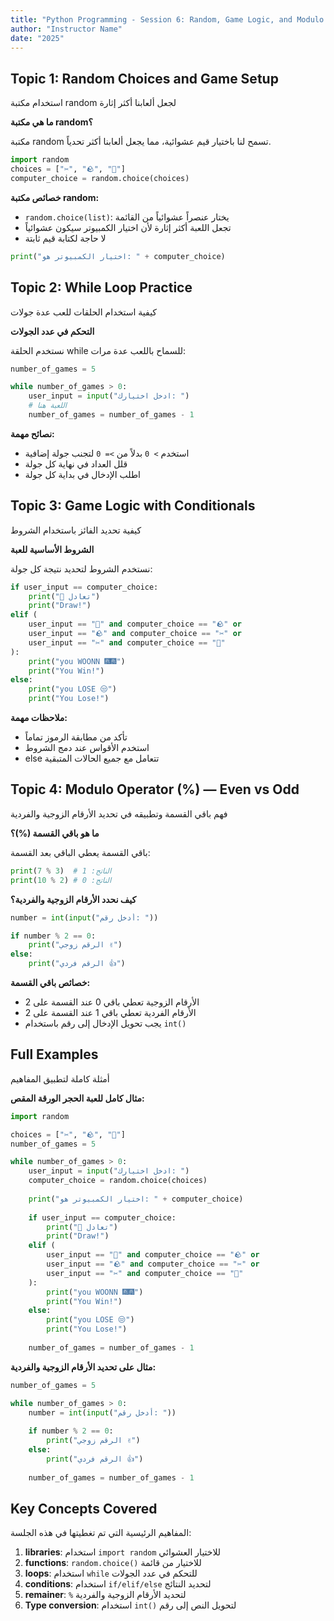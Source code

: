 ```yaml
---
title: "Python Programming - Session 6: Random, Game Logic, and Modulo (%)"
author: "Instructor Name"
date: "2025"
---
```


## Topic 1: Random Choices and Game Setup

<div class="arabic">
استخدام مكتبة random لجعل ألعابنا أكثر إثارة
</div>

**ما هي مكتبة random؟**

مكتبة random تسمح لنا باختيار قيم عشوائية، مما يجعل ألعابنا أكثر تحدياً.

```python
import random
choices = ["✂️", "🪨", "📃"]
computer_choice = random.choice(choices)
```

**خصائص مكتبة random:**
- `random.choice(list)`: يختار عنصراً عشوائياً من القائمة
- تجعل اللعبة أكثر إثارة لأن اختيار الكمبيوتر سيكون عشوائياً
- لا حاجة لكتابة قيم ثابتة

```python
print("اختيار الكمبيوتر هو: " + computer_choice)
```

## Topic 2: While Loop Practice

<div class="arabic">
كيفية استخدام الحلقات للعب عدة جولات
</div>

**التحكم في عدد الجولات**

نستخدم الحلقة while للسماح باللعب عدة مرات:

```python
number_of_games = 5

while number_of_games > 0:
    user_input = input("ادخل اختيارك: ")
    # اللعبة هنا
    number_of_games = number_of_games - 1
```

**نصائح مهمة:**
- استخدم `> 0` بدلاً من `>= 0` لتجنب جولة إضافية
- قلل العداد في نهاية كل جولة
- اطلب الإدخال في بداية كل جولة

## Topic 3: Game Logic with Conditionals

<div class="arabic">
كيفية تحديد الفائز باستخدام الشروط
</div>

**الشروط الأساسية للعبة**

نستخدم الشروط لتحديد نتيجة كل جولة:

```python
if user_input == computer_choice:
    print("🤦‍ تعادل")
    print("Draw!")
elif (
    user_input == "📃" and computer_choice == "🪨" or
    user_input == "🪨" and computer_choice == "✂️" or
    user_input == "✂️" and computer_choice == "📃"
):
    print("you WOONN 🎆🎆")
    print("You Win!")
else:
    print("you LOSE 😒")
    print("You Lose!")
```

**ملاحظات مهمة:**
- تأكد من مطابقة الرموز تماماً
- استخدم الأقواس عند دمج الشروط
- else تتعامل مع جميع الحالات المتبقية

## Topic 4: Modulo Operator (%) — Even vs Odd

<div class="arabic">
فهم باقي القسمة وتطبيقه في تحديد الأرقام الزوجية والفردية
</div>

**ما هو باقي القسمة (%)؟**

باقي القسمة يعطي الباقي بعد القسمة:

```python
print(7 % 3)  # الناتج: 1
print(10 % 2) # الناتج: 0
```

**كيف نحدد الأرقام الزوجية والفردية؟**

```python
number = int(input("أدخل رقم: "))

if number % 2 == 0:
    print("الرقم زوجي ✌️")
else:
    print("الرقم فردي 👍")
```

**خصائص باقي القسمة:**
- الأرقام الزوجية تعطي باقي 0 عند القسمة على 2
- الأرقام الفردية تعطي باقي 1 عند القسمة على 2
- يجب تحويل الإدخال إلى رقم باستخدام `int()`

## Full Examples

<div class="arabic">
أمثلة كاملة لتطبيق المفاهيم
</div>

**مثال كامل للعبة الحجر الورقة المقص:**

```python
import random

choices = ["✂️", "🪨", "📃"]
number_of_games = 5

while number_of_games > 0:
    user_input = input("ادخل اختيارك: ")
    computer_choice = random.choice(choices)
    
    print("اختيار الكمبيوتر هو: " + computer_choice)
    
    if user_input == computer_choice:
        print("🤦‍ تعادل")
        print("Draw!")
    elif (
        user_input == "📃" and computer_choice == "🪨" or
        user_input == "🪨" and computer_choice == "✂️" or
        user_input == "✂️" and computer_choice == "📃"
    ):
        print("you WOONN 🎆🎆")
        print("You Win!")
    else:
        print("you LOSE 😒")
        print("You Lose!")
    
    number_of_games = number_of_games - 1
```

**مثال على تحديد الأرقام الزوجية والفردية:**

```python
number_of_games = 5

while number_of_games > 0:
    number = int(input("أدخل رقم: "))
    
    if number % 2 == 0:
        print("الرقم زوجي ✌️")
    else:
        print("الرقم فردي 👍")
    
    number_of_games = number_of_games - 1
```

## Key Concepts Covered

<div class="arabic">
المفاهيم الرئيسية التي تم تغطيتها في هذه الجلسة:
</div>

1. **libraries**: استخدام `import random` للاختيار العشوائي
2. **functions**: `random.choice()` للاختيار من قائمة
3. **loops**: استخدام `while` للتحكم في عدد الجولات
4. **conditions**: استخدام `if/elif/else` لتحديد النتائج
5. **remainer**:  `%` لتحديد الأرقام الزوجية والفردية
6. **Type conversion**: استخدام `int()` لتحويل النص إلى رقم
